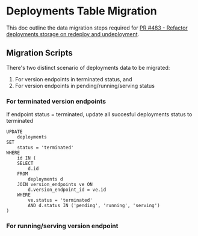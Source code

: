 # Deployments Table Migration

This doc outline the data migration steps required for [PR #483 - Refactor deployments storage on redeploy and undeployment](https://github.com/caraml-dev/merlin/pull/483).

## Migration Scripts

There's two distinct scenario of deployments data to be migrated:

1. For version endpoints in terminated status, and
2. For version endpoints in pending/running/serving status

### For terminated version endpoints

If endpoint status = terminated, update all succesful deployments status to terminated

```
UPDATE
	deployments
SET
	status = 'terminated'
WHERE
	id IN (
	SELECT
		d.id
	FROM
		deployments d
	JOIN version_endpoints ve ON
		d.version_endpoint_id = ve.id
	WHERE
		ve.status = 'terminated'
		AND d.status IN ('pending', 'running', 'serving')
)
```

### For running/serving version endpoint
